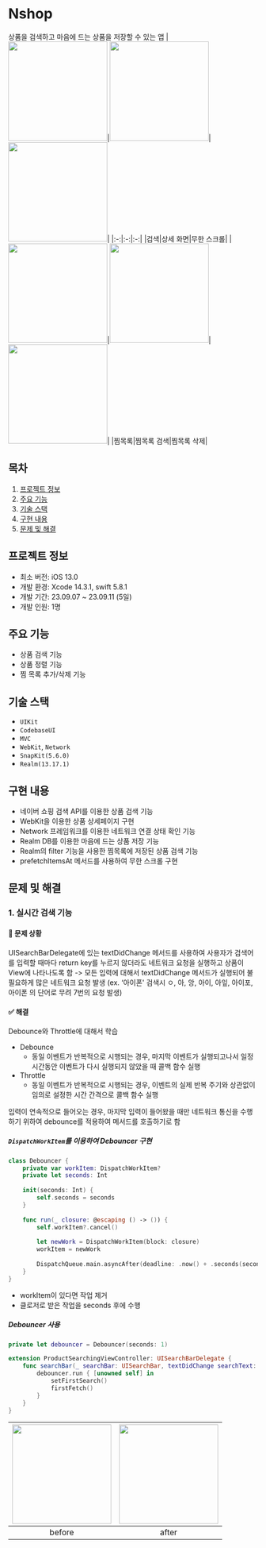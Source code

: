 # Nshop
상품을 검색하고 마음에 드는 상품을 저장할 수 있는 앱
|<img width="200" src="https://github.com/ehvkddl/recap-assignment-2/assets/57763334/5e8e29c7-ab45-45f3-a3e1-f28fd0e795ee">|<img width="200" src="https://github.com/ehvkddl/recap-assignment-2/assets/57763334/37d43bb6-17b9-4e2c-8f08-97da5e9656cb">|<img width="200" src="https://github.com/ehvkddl/recap-assignment-2/assets/57763334/152793df-a0c6-46e0-9a04-91d800d4c5fa">|
|:-:|:-:|:-:|
|검색|상세 화면|무한 스크롤|
|<img width="200" src="https://github.com/ehvkddl/recap-assignment-2/assets/57763334/a996b532-1993-457c-9a8c-dd5120a82d94">|<img width="200" src="https://github.com/ehvkddl/recap-assignment-2/assets/57763334/73214e3a-b949-4a99-ac7a-f4126f93fd61">|<img width="200" src="https://github.com/ehvkddl/recap-assignment-2/assets/57763334/3cbf37bb-0db2-465e-bbe4-d2b765d20d0b">|
|찜목록|찜목록 검색|찜목록 삭제|


## 목차
1. [프로젝트 정보](#프로젝트-정보)
2. [주요 기능](#주요-기능)
3. [기술 스택](#기술-스택)
4. [구현 내용](#구현-내용)
5. [문제 및 해결](#문제-및-해결)

## 프로젝트 정보
- 최소 버전: iOS 13.0
- 개발 환경: Xcode 14.3.1, swift 5.8.1
- 개발 기간: 23.09.07 ~ 23.09.11 (5일)
- 개발 인원: 1명

## 주요 기능
- 상품 검색 기능
- 상품 정렬 기능
- 찜 목록 추가/삭제 기능

## 기술 스택
- `UIKit`
- `CodebaseUI`
- `MVC`
- `WebKit`, `Network`
- `SnapKit(5.6.0)`
- `Realm(13.17.1)`

## 구현 내용
- 네이버 쇼핑 검색 API를 이용한 상품 검색 기능
- WebKit을 이용한 상품 상세페이지 구현
- Network 프레임워크를 이용한 네트워크 연결 상태 확인 기능
- Realm DB를 이용한 마음에 드는 상품 저장 기능
- Realm의 filter 기능을 사용한 찜목록에 저장된 상품 검색 기능
- prefetchItemsAt 메서드를 사용하여 무한 스크롤 구현
  
## 문제 및 해결
### 1. 실시간 검색 기능
#### 🚨 문제 상황
UISearchBarDelegate에 있는 textDidChange 메서드를 사용하여 사용자가 검색어를 입력할 때마다 return key를 누르지 않더라도 네트워크 요청을 실행하고 상품이 View에 나타나도록 함
-> 모든 입력에 대해서 textDidChange 메서드가 실행되어 불필요하게 많은 네트워크 요청 발생 (ex. ‘아이폰' 검색시 ㅇ, 아, 앙, 아이, 아잎, 아이포, 아이폰 의 단어로 무려 7번의 요청 발생)
#### ✅ 해결
Debounce와 Throttle에 대해서 학습
- Debounce
	- 동일 이벤트가 반복적으로 시행되는 경우, 마지막 이벤트가 실행되고나서 일정 시간동안 이벤트가 다시 실행되지 않았을 때 콜백 함수 실행
- Throttle
	- 동일 이벤트가 반복적으로 시행되는 경우, 이벤트의 실제 반복 주기와 상관없이 임의로 설정한 시간 간격으로 콜백 함수 실행

입력이 연속적으로 들어오는 경우, 마지막 입력이 들어왔을 때만 네트워크 통신을 수행하기 위하여 debounce를 적용하여 메서드를 호출하기로 함

##### `DispatchWorkItem`를 이용하여 Debouncer 구현
```swift
class Debouncer { 
	private var workItem: DispatchWorkItem?
	private let seconds: Int
	
	init(seconds: Int) {
		self.seconds = seconds
	}
	
	func run(_ closure: @escaping () -> ()) {
		self.workItem?.cancel()
		
		let newWork = DispatchWorkItem(block: closure)
		workItem = newWork
		
		DispatchQueue.main.asyncAfter(deadline: .now() + .seconds(seconds), execute: newWork)
	}
}
```
- workItem이 있다면 작업 제거
- 클로저로 받은 작업을 seconds 후에 수행
##### Debouncer 사용
```swift
private let debouncer = Debouncer(seconds: 1)
```

```swift
extension ProductSearchingViewController: UISearchBarDelegate {
	func searchBar(_ searchBar: UISearchBar, textDidChange searchText: String) {
	    debouncer.run { [unowned self] in
	        setFirstSearch()
	        firstFetch()
	    }
	}
}
```

|<img width="200" src="https://github.com/ehvkddl/recap-assignment-2/assets/57763334/09fa8082-4eff-4258-91f9-e5e283c49c4c">|<img width="200" src="https://github.com/ehvkddl/recap-assignment-2/assets/57763334/3d1e00a7-3c1f-4eb6-8742-dc038010cbb4">|
|:-:|:-:|
|before|after|
